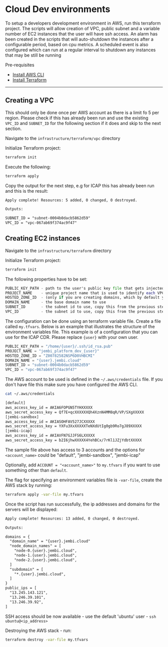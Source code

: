 # Cloud Dev environments

To setup a developers development environment in AWS, run this terraform project. The scripts will allow creation of VPC, public
subnet and a variable number of EC2 instances that the user will have ssh access.
An alarm has been created in the scripts that will auto-shutdown the instances after a configurable period, based on
cpu metrics.
A scheduled event is also configured which can run at a regular interval to shutdown any instances that may be
still be running

Pre-requisites

- [Install AWS CLI](https://docs.aws.amazon.com/cli/latest/userguide/getting-started-install.html)
- [Install Terraform](https://learn.hashicorp.com/tutorials/terraform/install-cli)

---

## Creating a VPC

This should only be done once per AWS account as there is a limit fo 5 per region. Please check if this has already been run and use the existing `VPC_ID` and `SUBNET_ID` for the following section if it does and skip to the next section.

Navigate to the `infrastructure/terraform/vpc` directory

Initialize Terraform project:

```sh
terraform init
```

Execute the following:

```sh
terraform apply
```

Copy the output for the next step, e.g for ICAP this has already been run and this is the result:

```txt
Apply complete! Resources: 5 added, 0 changed, 0 destroyed.

Outputs:

SUBNET_ID = "subnet-0004b0dacb5862d59"
VPC_ID = "vpc-067ab69f374ac9f47"
```

## Creating EC2 instances

Navigate to the `infrastructure/terraform` directory

Initialize Terraform project:

```sh
terraform init
```

The following properties have to be set:

```tf
PUBLIC_KEY_PATH - path to the user's public key file that gets injected into the servers created
PROJECT_NAME    - unique project name that is used to identify each VPC and its resources
HOSTED_ZONE_ID  - (only if you are creating domains, which by default you are) the hosted zone to use, this must be created in the AWS console
DOMAIN_NAME     - the base domain name to use
SUBNET_ID       - the subnet id to use, copy this from the previous step
VPC_ID          - the subnet id to use, copy this from the previous step
```

The configuration can be done using an terraform variable file. Create a file called `my.tfvars`. Below is an example that illustrates the structure of the environment variables file. This example is of a configuration that you can use for the ICAP CDR. Please replace `{user}` with your own user.

```tf
PUBLIC_KEY_PATH = "/home/{user}/.ssh/id_rsa.pub"
PROJECT_NAME = "jembi_platform_dev_{user}"
HOSTED_ZONE_ID = "Z00782582NSP6D0VHBCMI"
DOMAIN_NAME = "{user}.jembi.cloud"
SUBNET_ID = "subnet-0004b0dacb5862d59"
VPC_ID = "vpc-067ab69f374ac9f47"
```

The AWS account to be used is defined in the `~/.aws/credentials` file. If you don't have file this make sure you have configured the AWS CLI.

```sh
cat ~/.aws/credentials
```

```txt
[default]
aws_access_key_id = AKIA6FOPGN5TYHXXXXX
aws_secret_access_key = Qf7E+qcXXXXXXQh4XznN4MM8qR/VP/SXgXXXXX
[jembi-sandbox]
aws_access_key_id = AKIASOHFAV527JCXXXXX
aws_secret_access_key = YXFu3XxXXXXXTeNXdUtIg0gb9Ro7gJ89XXXXX
[jembi-icap]
aws_access_key_id = AKIAVFN7GJJFS6LXXXXX
aws_secret_access_key = b2I6jhwXXXXX4YehBCx/7rKl1JZjYdbtXXXXX
```

The sample file above has access to 3 accounts and the options for `<account_name>` could be "default",
"jembi-sandbox",
"jembi-icap"

Optionally, add `ACCOUNT = "<account_name>"` to `my.tfvars` if you want to use something other than `default`.

The flag for specifying an environment variables file is `-var-file`, create the AWS stack by running:

```sh
terraform apply -var-file my.tfvars
```

Once the script has run successfully, the ip addresses and domains for the servers will be displayed:

```txt
Apply complete! Resources: 13 added, 0 changed, 0 destroyed.

Outputs:

domains = {
  "domain_name" = "{user}.jembi.cloud"
  "node_domain_names" = [
    "node-0.{user}.jembi.cloud",
    "node-1.{user}.jembi.cloud",
    "node-2.{user}.jembi.cloud",
  ]
  "subdomain" = [
    "*.{user}.jembi.cloud",
  ]
}
public_ips = [
  "13.245.143.121",
  "13.246.39.101",
  "13.246.39.92",
]
```

SSH access should be now available - use the default 'ubuntu' user -
`ssh ubuntu@<ip_address>`

Destroying the AWS stack - run:

```sh
terraform destroy -var-file my.tfvars
```
